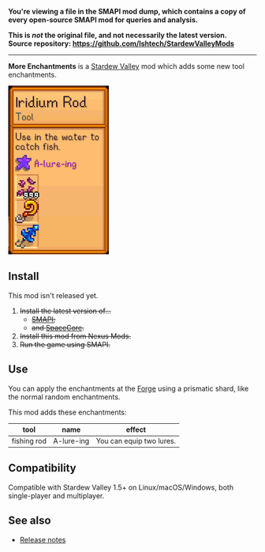 **You're viewing a file in the SMAPI mod dump, which contains a copy of every open-source SMAPI mod
for queries and analysis.**

**This is _not_ the original file, and not necessarily the latest version.**  
**Source repository: https://github.com/lshtech/StardewValleyMods**

----

**More Enchantments** is a [Stardew Valley](http://stardewvalley.net/) mod which adds some new
tool enchantments.

![](screenshot.png)

## Install
This mod isn't released yet.

1. ~~Install the latest version of...~~
   * ~~[SMAPI](https://smapi.io);~~
   * ~~and [SpaceCore](https://www.nexusmods.com/stardewvalley/mods/1348).~~
2. ~~Install this mod from Nexus Mods.~~
3. ~~Run the game using SMAPI.~~

## Use
You can apply the enchantments at the [Forge](https://stardewvalleywiki.com/Forge) using a
prismatic shard, like the normal random enchantments.

This mod adds these enchantments:

tool        | name       | effect
----------- | ---------- | ------
fishing rod | A-lure-ing | You can equip two lures.

## Compatibility
Compatible with Stardew Valley 1.5+ on Linux/macOS/Windows, both single-player and multiplayer.

## See also
* [Release notes](release-notes.md)
